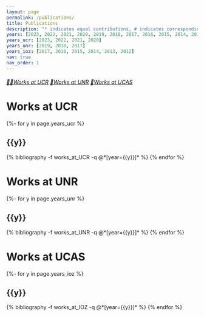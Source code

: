 ```yaml
---
layout: page
permalink: /publications/
title: Publications
description: "* indicates equal contributions, # indicates corresponding author.<h6>An up-to-date list is available on <a href='https://scholar.google.com/citations?user=v04jJXoAAAAJ&hl=en'>Google Scholar</a>.</h6>"
years: [2023, 2022, 2021, 2020, 2019, 2018, 2017, 2016, 2015, 2014, 2013, 2012]
years_ucr: [2023, 2022, 2021, 2020]
years_unr: [2019, 2018, 2017]
years_ioz: [2017, 2016, 2015, 2014, 2013, 2012]
nav: true
nav_order: 1
---
```

<!-- altmetric -->
<script type='text/javascript' src='https://d1bxh8uas1mnw7.cloudfront.net/assets/embed.js'></script>
<script async src="https://badge.dimensions.ai/badge.js" charset="utf-8"></script>

<!-- _pages/publications.md -->
<div class="publications">

<h6>
<a href="#works_at_UCR">👨‍🎓Works at UCR</a>
<a href="#works_at_UNR">🧑Works at UNR</a>
<a href="#works_at_IOZ">👶Works at UCAS</a>
</h6>

<a name="works_at_UCR"></a>
<h1>Works at UCR</h1>

{%- for y in page.years_ucr %}
  <h2 class="year">{{y}}</h2>
  {% bibliography -f works_at_UCR -q @*[year={{y}}]* %}
{% endfor %}

<a name="works_at_UNR"></a>
<h1>Works at UNR</h1>

{%- for y in page.years_unr %}
  <h2 class="year">{{y}}</h2>
  {% bibliography -f works_at_UNR -q @*[year={{y}}]* %}
{% endfor %}

<a name="works_at_IOZ"></a>
<h1>Works at UCAS</h1>

{%- for y in page.years_ioz %}
  <h2 class="year">{{y}}</h2>
  {% bibliography -f works_at_IOZ -q @*[year={{y}}]* %}
{% endfor %}

</div>
